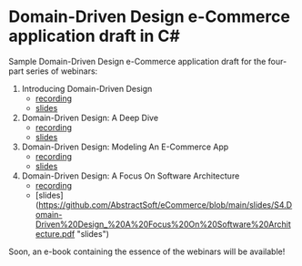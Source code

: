 # Domain-Driven Design e-Commerce application draft in C#

Sample Domain-Driven Design e-Commerce application draft for the four-part series of webinars:

1. Introducing Domain-Driven Design
	- [recording](https://youtu.be/5B_61gh2ZsU "recording")
	- [slides](https://github.com/AbstractSoft/eCommerce/blob/main/slides/S1.Introducing%20Domain-Driven%20Design.pdf "slides")
1. Domain-Driven Design: A Deep Dive
	- [recording](https://youtu.be/kutJeHp5n50 "recording")
	- [slides](https://github.com/AbstractSoft/eCommerce/blob/main/slides/S2.Domain-Driven%20Design_%20A%20Deep%20Dive.pdf "slides")
1. Domain-Driven Design: Modeling An E-Commerce App
	- [recording](https://youtu.be/YDGcg8p1Nzc "recording")
	- [slides](https://github.com/AbstractSoft/eCommerce/blob/main/slides/S3.Domain-Driven%20Design_%20Modeling%20An%20E-Commerce%20App.pdf "slides")
1. Domain-Driven Design: A Focus On Software Architecture
	- [recording](https://youtu.be/uwIrEaJDngo "recording")
	- [slides] (https://github.com/AbstractSoft/eCommerce/blob/main/slides/S4.Domain-Driven%20Design_%20A%20Focus%20On%20Software%20Architecture.pdf "slides")

Soon, an e-book containing the essence of the webinars will be available!
